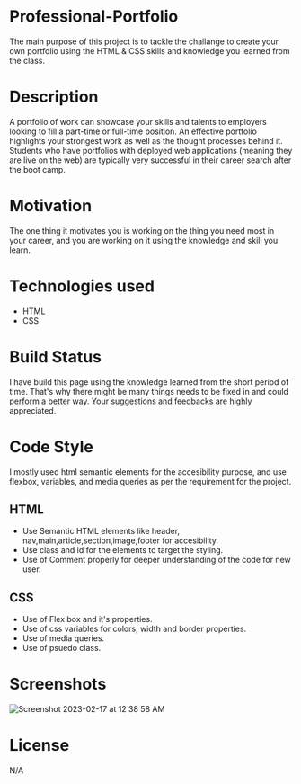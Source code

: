 # Professional-Portfolio
The main purpose of this project is to tackle the challange to create your own portfolio using the HTML & CSS skills and knowledge you learned 
from the class.
# Description
A portfolio of work can showcase your skills and talents to employers looking to fill a part-time or full-time position. 
An effective portfolio highlights your strongest work as well as the thought processes behind it. Students who have portfolios
with deployed web applications (meaning they are live on the web) are typically very successful in their career search after the boot camp.
# Motivation
The one thing it motivates you is working on the thing you need most in your career, and you are working on it using the knowledge and skill you learn.
# Technologies used
* HTML
* CSS
# Build Status
I have build this page using the knowledge learned from the short period of time. That's why there might be many things needs to be fixed in and could perform
a better way. Your suggestions and feedbacks are highly appreciated.
# Code Style
I mostly used html semantic elements for the accesibility purpose, and use flexbox, variables, and media queries as per the requirement for the project.
## HTML
* Use Semantic HTML elements like header, nav,main,article,section,image,footer for accesibility.
* Use class and id for the elements to target the styling.
* Use of Comment properly for deeper understanding of the code for new user.
## CSS
* Use of Flex box and it's properties.
* Use of css variables for colors, width and border properties.
* Use of media queries.
* Use of psuedo class.
# Screenshots
![Screenshot 2023-02-17 at 12 38 58 AM](https://user-images.githubusercontent.com/89502092/219595176-90deb05c-720d-4cda-b18b-97b375966ded.png)

# License
N/A
